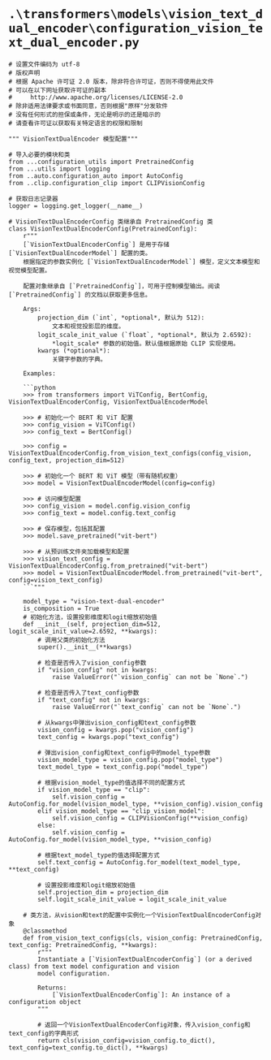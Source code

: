 # `.\transformers\models\vision_text_dual_encoder\configuration_vision_text_dual_encoder.py`

```
# 设置文件编码为 utf-8
# 版权声明
# 根据 Apache 许可证 2.0 版本，除非符合许可证，否则不得使用此文件
# 可以在以下网址获取许可证的副本
#     http://www.apache.org/licenses/LICENSE-2.0
# 除非适用法律要求或书面同意，否则根据"原样"分发软件
# 没有任何形式的担保或条件，无论是明示的还是暗示的
# 请查看许可证以获取有关特定语言的权限和限制

""" VisionTextDualEncoder 模型配置"""

# 导入必要的模块和类
from ...configuration_utils import PretrainedConfig
from ...utils import logging
from ..auto.configuration_auto import AutoConfig
from ..clip.configuration_clip import CLIPVisionConfig

# 获取日志记录器
logger = logging.get_logger(__name__)

# VisionTextDualEncoderConfig 类继承自 PretrainedConfig 类
class VisionTextDualEncoderConfig(PretrainedConfig):
    r"""
    [`VisionTextDualEncoderConfig`] 是用于存储 [`VisionTextDualEncoderModel`] 配置的类。
    根据指定的参数实例化 [`VisionTextDualEncoderModel`] 模型，定义文本模型和视觉模型配置。

    配置对象继承自 [`PretrainedConfig`]，可用于控制模型输出。阅读 [`PretrainedConfig`] 的文档以获取更多信息。

    Args:
        projection_dim (`int`, *optional*, 默认为 512):
            文本和视觉投影层的维度。
        logit_scale_init_value (`float`, *optional*, 默认为 2.6592):
            *logit_scale* 参数的初始值。默认值根据原始 CLIP 实现使用。
        kwargs (*optional*):
            关键字参数的字典。

    Examples:

    ```python
    >>> from transformers import ViTConfig, BertConfig, VisionTextDualEncoderConfig, VisionTextDualEncoderModel

    >>> # 初始化一个 BERT 和 ViT 配置
    >>> config_vision = ViTConfig()
    >>> config_text = BertConfig()

    >>> config = VisionTextDualEncoderConfig.from_vision_text_configs(config_vision, config_text, projection_dim=512)

    >>> # 初始化一个 BERT 和 ViT 模型（带有随机权重）
    >>> model = VisionTextDualEncoderModel(config=config)

    >>> # 访问模型配置
    >>> config_vision = model.config.vision_config
    >>> config_text = model.config.text_config

    >>> # 保存模型，包括其配置
    >>> model.save_pretrained("vit-bert")

    >>> # 从预训练文件夹加载模型和配置
    >>> vision_text_config = VisionTextDualEncoderConfig.from_pretrained("vit-bert")
    >>> model = VisionTextDualEncoderModel.from_pretrained("vit-bert", config=vision_text_config)
    ```"""

    model_type = "vision-text-dual-encoder"
    is_composition = True
    # 初始化方法，设置投影维度和logit缩放初始值
    def __init__(self, projection_dim=512, logit_scale_init_value=2.6592, **kwargs):
        # 调用父类的初始化方法
        super().__init__(**kwargs)

        # 检查是否传入了vision_config参数
        if "vision_config" not in kwargs:
            raise ValueError("`vision_config` can not be `None`.")

        # 检查是否传入了text_config参数
        if "text_config" not in kwargs:
            raise ValueError("`text_config` can not be `None`.")

        # 从kwargs中弹出vision_config和text_config参数
        vision_config = kwargs.pop("vision_config")
        text_config = kwargs.pop("text_config")

        # 弹出vision_config和text_config中的model_type参数
        vision_model_type = vision_config.pop("model_type")
        text_model_type = text_config.pop("model_type")

        # 根据vision_model_type的值选择不同的配置方式
        if vision_model_type == "clip":
            self.vision_config = AutoConfig.for_model(vision_model_type, **vision_config).vision_config
        elif vision_model_type == "clip_vision_model":
            self.vision_config = CLIPVisionConfig(**vision_config)
        else:
            self.vision_config = AutoConfig.for_model(vision_model_type, **vision_config)

        # 根据text_model_type的值选择配置方式
        self.text_config = AutoConfig.for_model(text_model_type, **text_config)

        # 设置投影维度和logit缩放初始值
        self.projection_dim = projection_dim
        self.logit_scale_init_value = logit_scale_init_value

    # 类方法，从vision和text的配置中实例化一个VisionTextDualEncoderConfig对象
    @classmethod
    def from_vision_text_configs(cls, vision_config: PretrainedConfig, text_config: PretrainedConfig, **kwargs):
        r"""
        Instantiate a [`VisionTextDualEncoderConfig`] (or a derived class) from text model configuration and vision
        model configuration.

        Returns:
            [`VisionTextDualEncoderConfig`]: An instance of a configuration object
        """

        # 返回一个VisionTextDualEncoderConfig对象，传入vision_config和text_config的字典形式
        return cls(vision_config=vision_config.to_dict(), text_config=text_config.to_dict(), **kwargs)
```